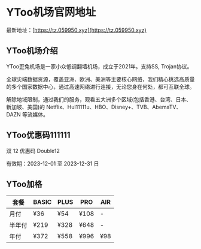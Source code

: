 # YToo机场官网地址

最新地址：[https://tz.059950.xyz](https://tz.059950.xyz)

## YToo机场介绍

YToo歪兔机场是一家小众低调翻墙机场，成立于2021年。支持SS, Trojan协议。

全球尖端数据资源，覆盖亚洲、欧洲、美洲等主要核心网络，我们精心挑选高质量的多个国家数据中心，通过高速网络进行连接，无论您身在何处，都可互联全球。

解除地域限制，通过我们的服务，观看五大洲多个区域(包括香港、台湾、日本、新加坡、美国)的 Netflix、Hul11111u、HBO、Disney+、TVB、AbemaTV、DAZN 等流媒体。

## YToo优惠码111111

双 12 优惠码 Double12

有效期：2023-12-01 至 2023-12-31 日

## YToo加格

|套餐|BASIC|PLUS|PRO|AIR|
|----|----|----|----|----|
|月付|¥36|¥54|¥108|-|
|半年付|¥219|¥328|¥648|-|
|年付|¥372|¥558|¥996|¥98|
